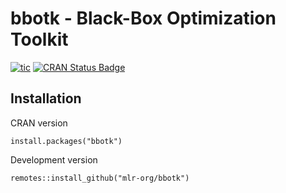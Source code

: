 # bbotk - Black-Box Optimization Toolkit

<!-- badges: start -->
[![tic](https://github.com/mlr-org/bbotk/workflows/tic/badge.svg?branch=master)](https://github.com/mlr-org/bbotk/actions)
[![CRAN Status Badge](https://www.r-pkg.org/badges/version-ago/bbotk)](https://cran.r-project.org/package=bbotk)
<!-- badges: end -->

## Installation

CRAN version

```{r}
install.packages("bbotk")
```

Development version

```{r}
remotes::install_github("mlr-org/bbotk")
```
